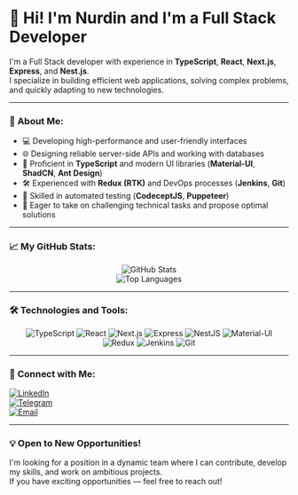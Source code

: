 # 👋 Hi! I'm Nurdin and I'm a Full Stack Developer

I'm a Full Stack developer with experience in **TypeScript**, **React**, **Next.js**, **Express**, and **Nest.js**.  
I specialize in building efficient web applications, solving complex problems, and quickly adapting to new technologies.

---

### 🚀 **About Me:**

- 💻 Developing high-performance and user-friendly interfaces
- 🌐 Designing reliable server-side APIs and working with databases
- 🎨 Proficient in **TypeScript** and modern UI libraries (**Material-UI**, **ShadCN**, **Ant Design**)
- 🛠️ Experienced with **Redux (RTK)** and DevOps processes (**Jenkins**, **Git**)
- 🧪 Skilled in automated testing (**CodeceptJS**, **Puppeteer**)
- 🧠 Eager to take on challenging technical tasks and propose optimal solutions

---

### 📈 **My GitHub Stats:**

<div align="center">

![GitHub Stats](https://github-readme-stats.vercel.app/api?username=Nurdin3122&show_icons=true&theme=radical)  
![Top Languages](https://github-readme-stats.vercel.app/api/top-langs/?username=Nurdin3122&layout=compact&theme=radical)

</div>

---

### 🛠️ **Technologies and Tools:**

<div align="center">

![TypeScript](https://img.shields.io/badge/-TypeScript-007ACC?style=for-the-badge&logo=typescript&logoColor=white)
![React](https://img.shields.io/badge/-React-61DAFB?style=for-the-badge&logo=react&logoColor=white)
![Next.js](https://img.shields.io/badge/-Next.js-000000?style=for-the-badge&logo=next.js&logoColor=white)
![Express](https://img.shields.io/badge/-Express-000000?style=for-the-badge&logo=express&logoColor=white)
![NestJS](https://img.shields.io/badge/-NestJS-E0234E?style=for-the-badge&logo=nestjs&logoColor=white)
![Material-UI](https://img.shields.io/badge/-Material--UI-0081CB?style=for-the-badge&logo=mui&logoColor=white)
![Redux](https://img.shields.io/badge/-Redux-764ABC?style=for-the-badge&logo=redux&logoColor=white)
![Jenkins](https://img.shields.io/badge/-Jenkins-D24939?style=for-the-badge&logo=jenkins&logoColor=white)
![Git](https://img.shields.io/badge/-Git-F05032?style=for-the-badge&logo=git&logoColor=white)

</div>

---

### 🤝 **Connect with Me:**

[![LinkedIn](https://img.shields.io/badge/-LinkedIn-0077B5?style=for-the-badge&logo=linkedin&logoColor=white)](https://www.linkedin.com/in/nurdin-%D0%BCuhtarov312/)  
[![Telegram](https://img.shields.io/badge/-Telegram-2CA5E0?style=for-the-badge&logo=telegram&logoColor=white)](https://t.me/nurdin_m)  
[![Email](https://img.shields.io/badge/-Email-D14836?style=for-the-badge&logo=gmail&logoColor=white)](mailto:nurdinmuhtarovv@gmail.com)

---

### 💡 **Open to New Opportunities!**

I'm looking for a position in a dynamic team where I can contribute, develop my skills, and work on ambitious projects.  
If you have exciting opportunities — feel free to reach out!  
